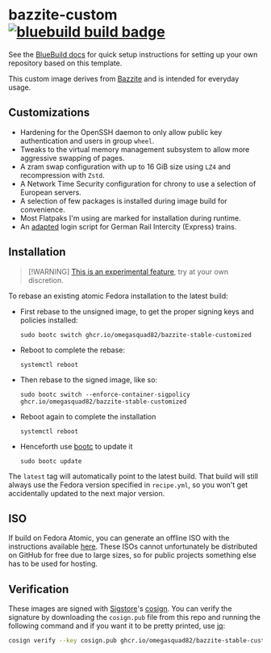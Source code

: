 # bazzite-custom &nbsp; [![bluebuild build badge](https://github.com/omegasquad82/bazzite-custom/actions/workflows/build.yml/badge.svg)](https://github.com/omegasquad82/bazzite-custom/actions/workflows/build.yml)

See the [BlueBuild docs](https://blue-build.org/how-to/setup/) for quick setup instructions for setting up your own repository based on this template.

This custom image derives from [Bazzite](https://bazzite.gg/ "Bazzite - The next generation of Linux gaming") and is intended for everyday usage.

## Customizations

- Hardening for the OpenSSH daemon to only allow public key authentication and users in group `wheel`.
- Tweaks to the virtual memory management subsystem to allow more aggressive swapping of pages.
- A zram swap configuration with up to 16 GiB size using `LZ4` and recompression with `Zstd`.
- A Network Time Security configuration for chrony to use a selection of European servers.
- A selection of few packages is installed during image build for convenience.
- Most Flatpaks I'm using are marked for installation during runtime.
- An [adapted](https://gist.github.com/OmegaSquad82/8dbea960956b03bb86f2f773527daf31) login script for German Rail Intercity (Express) trains.

## Installation

> [!WARNING] [This is an experimental feature](https://www.fedoraproject.org/wiki/Changes/OstreeNativeContainerStable), try at your own discretion.

To rebase an existing atomic Fedora installation to the latest build:

- First rebase to the unsigned image, to get the proper signing keys and policies installed:
  ```
  sudo bootc switch ghcr.io/omegasquad82/bazzite-stable-customized
  ```
- Reboot to complete the rebase:
  ```
  systemctl reboot
  ```
- Then rebase to the signed image, like so:
  ```
  sudo bootc switch --enforce-container-sigpolicy ghcr.io/omegasquad82/bazzite-stable-customized
  ```
- Reboot again to complete the installation
  ```
  systemctl reboot
  ```
- Henceforth use [bootc](https://github.com/bootc-dev/bootc) to update it
  ```
  sudo bootc update
  ```

The `latest` tag will automatically point to the latest build. That build will still always use the Fedora version specified in `recipe.yml`, so you won't get accidentally updated to the next major version.

## ISO

If build on Fedora Atomic, you can generate an offline ISO with the instructions available [here](https://blue-build.org/learn/universal-blue/#fresh-install-from-an-iso). These ISOs cannot unfortunately be distributed on GitHub for free due to large sizes, so for public projects something else has to be used for hosting.

## Verification

These images are signed with [Sigstore](https://www.sigstore.dev/)'s [cosign](https://github.com/sigstore/cosign). You can verify the signature by downloading the `cosign.pub` file from this repo and running the following command and if you want it to be pretty printed, use [jq](https://github.com/jqlang/jq):

```bash
cosign verify --key cosign.pub ghcr.io/omegasquad82/bazzite-stable-customized | jq .
```
